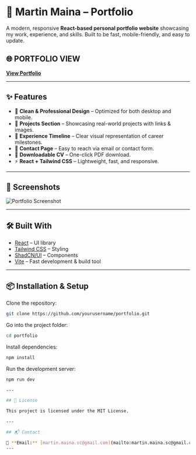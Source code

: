 # 🚀 Martin Maina – Portfolio

A modern, responsive **React-based personal portfolio website** showcasing my work, experience, and skills.
Built to be fast, mobile-friendly, and easy to update.

## 🌐 PORTFOLIO VIEW

[**View Portfolio**](https://martin-portfolio-chi.vercel.app/)

---

## ✨ Features

* 🎨 **Clean & Professional Design** – Optimized for both desktop and mobile.
* 📂 **Projects Section** – Showcasing real-world projects with links & images.
* 📜 **Experience Timeline** – Clear visual representation of career milestones.
* 📧 **Contact Page** – Easy to reach via email or contact form.
* 📄 **Downloadable CV** – One-click PDF download.
* ⚡ **React + Tailwind CSS** – Lightweight, fast, and responsive.

---

## 📸 Screenshots

![Portfolio Screenshot](./public/portfolio-preview.png)

---

## 🛠️ Built With

* [React](https://react.dev/) – UI library
* [Tailwind CSS](https://tailwindcss.com/) – Styling
* [ShadCN/UI](https://ui.shadcn.com/) – Components
* [Vite](https://vitejs.dev/) – Fast development & build tool

---

## 📦 Installation & Setup

Clone the repository:

```bash
git clone https://github.com/yourusername/portfolio.git
```

Go into the project folder:

```bash
cd portfolio
```

Install dependencies:

```bash
npm install
```

Run the development server:

```bash
npm run dev

---

## 📄 License

This project is licensed under the MIT License.

---

## 📬 Contact

📧 **Email:** [martin.maina.sc@gmail.com](mailto:martin.maina.sc@gmail.com)
---

